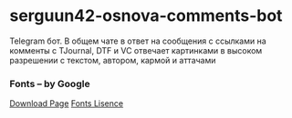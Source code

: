 # serguun42-osnova-comments-bot
Telegram бот. В общем чате в ответ на сообщения с ссылками на комменты с TJournal, DTF и VC отвечает картинками в высоком разрешении с текстом, автором, кармой и аттачами


### Fonts – by Google
[Download Page](https://fonts.google.com/specimen/Roboto)
[Fonts Lisence](http://www.apache.org/licenses/LICENSE-2.0)